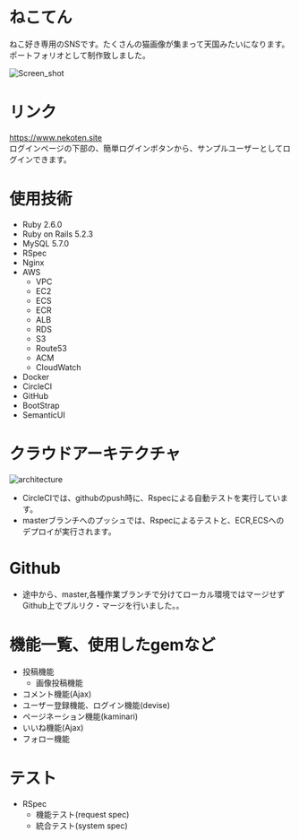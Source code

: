 # ねこてん
ねこ好き専用のSNSです。たくさんの猫画像が集まって天国みたいになります。
ポートフォリオとして制作致しました。

![Screen_shot]()

# リンク
https://www.nekoten.site <br>
ログインページの下部の、簡単ログインボタンから、サンプルユーザーとしてログインできます。


# 使用技術
- Ruby 2.6.0
- Ruby on Rails 5.2.3
- MySQL 5.7.0
- RSpec
- Nginx
- AWS
  - VPC
  - EC2
  - ECS
  - ECR
  - ALB
  - RDS
  - S3
  - Route53
  - ACM
  - CloudWatch
- Docker
- CircleCI
- GitHub
- BootStrap
- SemanticUI

# クラウドアーキテクチャ
![architecture]()

- CircleCIでは、githubのpush時に、Rspecによる自動テストを実行しています。
- masterブランチへのプッシュでは、Rspecによるテストと、ECR,ECSへのデプロイが実行されます。

# Github
- 途中から、master,各種作業ブランチで分けてローカル環境ではマージせずGithub上でプルリク・マージを行いました。。

# 機能一覧、使用したgemなど
- 投稿機能
  - 画像投稿機能
- コメント機能(Ajax)
- ユーザー登録機能、ログイン機能(devise)
- ページネーション機能(kaminari)
- いいね機能(Ajax)
- フォロー機能

# テスト
- RSpec
  - 機能テスト(request spec)
  - 統合テスト(system spec)
